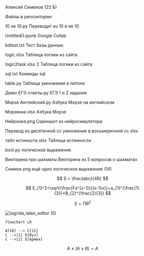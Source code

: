 Алексей Семенов 122 Б)

Файлы в репозитории:

10 не 10.py Переводит из 10 в не 10

UntitledO.ipynb Google Collab

bdtest.txt Тест базы данных

logic.xlsx Таблица логики из сайта

logic2task.xlsx 2 Таблица логики из сайта

sql.txt Команды sql

table.py Таблица умножения в питоне

Демо ЕГЭ ответы.py ЕГЭ 1 и 2 задание

Морзе Английский.py Азбука Морзе на английском

Морзянка.xlsx Азбука Морзе

Нейронка.png Скриншот из нейросимулятора

Перевод из десятичной сс умножение в восьмеричной сс.xlsx 

табл истиности.xlsx Таблица истинности

bool.py логическое выражение

Викторина про шахматы Викторина из 5 вопросов о шахматах

Снимок.png ещё одно логическое выражение (14)

$$ S = \frac{abc}{4R} $$

$$ E_{1}^2=\sqrt{\frac{Fa^{x-1}}{(x-1)x}}+a_{1}^{\frac{1}{3}}+B_{2}^{\frac{2}{3}} $$

$$ S = \Pi R^{2} $$

![lagrida_latex_editor (5)](https://user-images.githubusercontent.com/114716666/201263077-8e5d1523-547c-4f7c-aae5-c410c3a14fa9.png)

```mermaid 
flowchart LR

A[10] --> C{11}
C -->|1| D[Вуз]
C -->|2| E[Армия]
```

$$ A \wedge(A \vee B) = A $$


